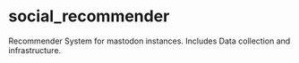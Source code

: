 # social_recommender
Recommender System for mastodon instances. Includes Data collection and infrastructure.
